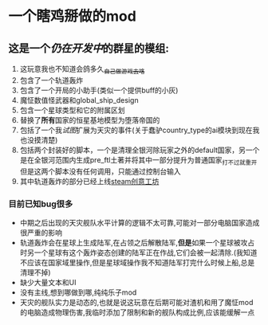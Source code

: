 # 一个瞎鸡掰做的mod

## 这是一个*仍在开发中*的群星的模组:

1. 这玩意我也不知道会鸽多久<sub>~~自己做游戏去咯~~</sub>
2. 包含了一个轨道轰炸
3. 包含了一个开局的小助手(类似一个提供buff的小灰)
4. 魔怔数值怪武器和global_ship_design
5. 包含一个星球类型和它的附属区划
6. 替换了**所有**国家的恒星基地模型为堕落帝国的
7. 包括了一个我*试图*扩展为天灾的事件(关于蠢驴country_type的ai模块到现在我也没摸清楚)
8. 包括两个封装好的脚本，一个是清理全银河除玩家之外的default国家，另一个是在全银河范围内生成pre_ftl土著并将其中一部分提升为普通国家<sub>打不过就重开</sub>但是这两个脚本没有任何调用，只能通过控制台输入
9. 其中轨道轰炸的部分已经上线[steam创意工坊](https://steamcommunity.com/sharedfiles/filedetails/?id=3207454994)

### 目前已知bug很多
- 中期之后出现的天灾舰队水平计算的逻辑不太可靠,可能对一部分电脑国家造成很严重的影响
- 轨道轰炸会在星球上生成陆军,在占领之后解散陆军,**但是**如果一个星球被攻占时另一个星球有这个轰炸姿态创建的陆军正在作战,它们会被一起清除.(我知道不应该在国家域里操作,但是星球域操作我不知道陆军打完什么时候上船,总是清理不掉)
- 缺少大量文本和UI
- 没有主线,想到哪做到哪,纯纯乐子mod
- 天灾的舰队实力是动态的,也就是说这玩意在后期可能对渣机和用了魔怔mod的电脑造成物理伤害,我临时添加了限制和新的舰队构成比例,应该能缓解一点
